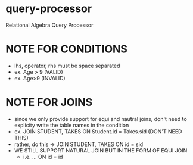 # query-processor
Relational Algebra Query Processor

# NOTE FOR CONDITIONS
- lhs, operator, rhs must be space separated
- ex. Age > 9 (VALID)
- ex. Age>9 (INVALID)

# NOTE FOR JOINS
- since we only provide support for equi and nautral joins, don't need to explicity write the table names in the condition
- ex. JOIN STUDENT, TAKES ON Student.id = Takes.sid (DON'T NEED THIS)
- rather, do this -> JOIN STUDENT, TAKES ON id = sid
- WE STILL SUPPORT NATURAL JOIN BUT IN THE FORM OF EQUI JOIN
    - i.e. ... ON id = id
